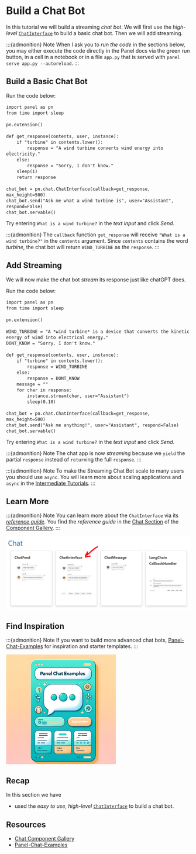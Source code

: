 # Build a Chat Bot

In this tutorial we will build a streaming *chat bot*. We will first use the *high-level* [`ChatInterface`](../../reference/chat/ChatInterface.ipynb) to build a basic chat bot. Then we will add streaming.

:::{admonition} Note
When I ask you to *run the code* in the sections below, you may either execute the code directly in the Panel docs via the green *run* button, in a cell in a notebook or in a file `app.py` that is served with `panel serve app.py --autoreload`.
:::

## Build a Basic Chat Bot

Run the code below:

```{pyodide}
import panel as pn
from time import sleep

pn.extension()

def get_response(contents, user, instance):
    if "turbine" in contents.lower():
        response = "A wind turbine converts wind energy into electricity."
    else:
        response = "Sorry, I don't know."
    sleep(1)
    return response

chat_bot = pn.chat.ChatInterface(callback=get_response, max_height=500)
chat_bot.send("Ask me what a wind turbine is", user="Assistant", respond=False)
chat_bot.servable()
```

Try entering `What is a wind turbine?` in the *text input* and click *Send*.

:::{admonition}
The `callback` function `get_response` will receive `"What is a wind turbine?"` in the `contents` argument. Since `contents` contains the word *turbine*, the chat bot will return `WIND_TURBINE` as the `response`.
:::

## Add Streaming

We will now make the chat bot *stream* its response just like chatGPT does.

Run the code below:

```{pyodide}
import panel as pn
from time import sleep

pn.extension()

WIND_TURBINE = "A *wind turbine* is a device that converts the kinetic energy of wind into electrical energy."
DONT_KNOW = "Sorry. I don't know."

def get_response(contents, user, instance):
    if "turbine" in contents.lower():
        response = WIND_TURBINE
    else:
        response = DONT_KNOW
    message = ""
    for char in response:
        instance.stream(char, user="Assistant")
        sleep(0.10)

chat_bot = pn.chat.ChatInterface(callback=get_response, max_height=500)
chat_bot.send("Ask me anything!", user="Assistant", respond=False)
chat_bot.servable()
```

Try entering `What is a wind turbine?` in the *text input* and click *Send*.

:::{admonition} Note
The chat app is now *streaming* because we `yield` the partial `response` instead of `return`ing the full `response`.
:::

:::{admonition} Note
To make the Streaming Chat Bot scale to many users you should use `async`. You will learn more about scaling applications and `async` in the [Intermediate Tutorials](../intermediate/index.md).
:::

## Learn More

:::{admonition} Note
You can learn more about the `ChatInterface` via its [*reference guide*](../../reference/chat/ChatInterface.html). You find the *reference guide* in the [Chat Section](/reference/index.html#chat) of the [Component Gallery](../../reference/index.md).
:::

[![Chat Section of Component Gallery](../../_static/images/build_chatbot_chat_section.png)](/reference/index.html#chat)

## Find Inspiration

:::{admonition} Note
If you want to build more advanced chat bots, [Panel-Chat-Examples](https://holoviz-topics.github.io/panel-chat-examples/) for inspiration and starter templates.
:::

[<img src="../../_static/images/panel-chat-examples.png" height="300"></img>](https://holoviz-topics.github.io/panel-chat-examples/)

## Recap

In this section we have

- used the *easy to use*, *high-level* [`ChatInterface`](../../reference/chat/ChatInterface.ipynb) to build a chat bot.

## Resources

- [Chat Component Gallery](/reference/index.html#chat)
- [Panel-Chat-Examples](https://holoviz-topics.github.io/panel-chat-examples/)
